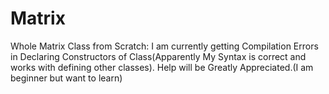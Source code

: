 # Matrix
Whole Matrix Class from Scratch:
I am currently getting Compilation Errors in Declaring Constructors of Class(Apparently My Syntax is correct and works with defining other classes).
Help will be Greatly Appreciated.(I am beginner but want to learn)

